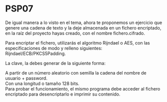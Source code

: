 # PSP07
De igual manera a lo visto en el tema, ahora te proponemos un ejercicio que genere una cadena de texto y la deje almacenada en un fichero encriptado, en la raíz del proyecto hayas creado, con el nombre fichero.cifrado.  

Para encriptar el fichero, utilizarás el algoritmo Rijndael o AES, con las especificaciones de modo y relleno siguientes: Rijndael/ECB/PKCS5Padding.  

La clave, la debes generar de la siguiente forma:  

A partir de un número aleatorio con semilla la cadena del nombre de usuario + password.  
Con una longitud o tamaño 128 bits.  
Para probar el funcionamiento, el mismo programa debe acceder al fichero encriptado para desencriptarlo e imprimir su contenido.  

```Java

```
